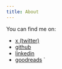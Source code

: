 ```yaml
---
title: About
---
```


You can find me on:

- [x (twitter)](https://twitter.com/jcontini)
- [github](https://github.com/jcontini)
- [linkedin](https://www.linkedin.com/in/jcontini/)
- [goodreads](https://www.goodreads.com/user/show/26631647-joe-contini)
  `
